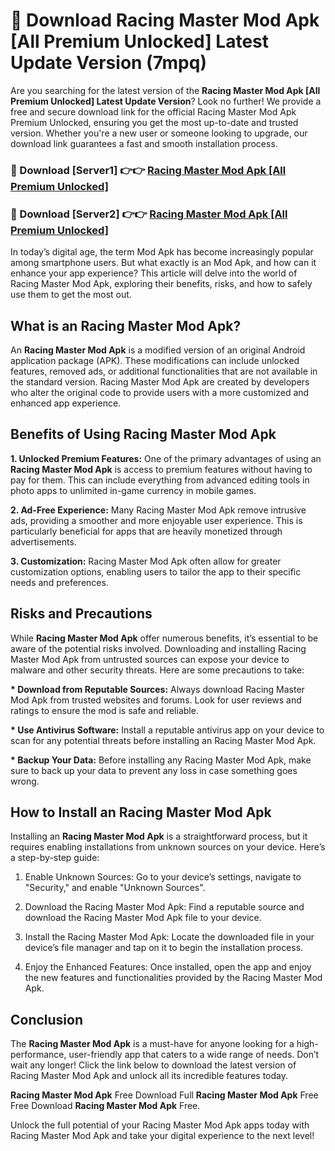 # 🤖 Download Racing Master Mod Apk [All Premium Unlocked] Latest Update Version (7mpq)

Are you searching for the latest version of the <strong>Racing Master Mod Apk [All Premium Unlocked] Latest Update Version</strong>? Look no further! We provide a free and secure download link for the official Racing Master Mod Apk Premium Unlocked, ensuring you get the most up-to-date and trusted version. Whether you're a new user or someone looking to upgrade, our download link guarantees a fast and smooth installation process.


<h3>📌 Download [Server1] 👉👉 <a href="https://hapymods.com?title=Racing+Master+Mod+Apk&ref=3B1">Racing Master Mod Apk [All Premium Unlocked]</a></h3>

<h3>📌 Download [Server2] 👉👉 <a href="https://hapymods.com?title=Racing+Master+Mod+Apk&ref=3B1">Racing Master Mod Apk [All Premium Unlocked]</a></h3>


In today’s digital age, the term Mod Apk has become increasingly popular among smartphone users. But what exactly is an Mod Apk, and how can it enhance your app experience? This article will delve into the world of Racing Master Mod Apk, exploring their benefits, risks, and how to safely use them to get the most out.


<h2>What is an Racing Master Mod Apk?</h2>

An <strong>Racing Master Mod Apk</strong> is a modified version of an original Android application package (APK). These modifications can include unlocked features, removed ads, or additional functionalities that are not available in the standard version. Racing Master Mod Apk are created by developers who alter the original code to provide users with a more customized and enhanced app experience.


<h2>Benefits of Using Racing Master Mod Apk</h2>

<strong> 1. Unlocked Premium Features:</strong> One of the primary advantages of using an <strong>Racing Master Mod Apk</strong> is access to premium features without having to pay for them. This can include everything from advanced editing tools in photo apps to unlimited in-game currency in mobile games.

<strong> 2. Ad-Free Experience:</strong> Many Racing Master Mod Apk remove intrusive ads, providing a smoother and more enjoyable user experience. This is particularly beneficial for apps that are heavily monetized through advertisements.

<strong> 3. Customization:</strong> Racing Master Mod Apk often allow for greater customization options, enabling users to tailor the app to their specific needs and preferences.


<h2>Risks and Precautions</h2>

While <strong>Racing Master Mod Apk</strong> offer numerous benefits, it’s essential to be aware of the potential risks involved. Downloading and installing Racing Master Mod Apk from untrusted sources can expose your device to malware and other security threats. Here are some precautions to take:

<strong> * Download from Reputable Sources:</strong> Always download Racing Master Mod Apk from trusted websites and forums. Look for user reviews and ratings to ensure the mod is safe and reliable.

<strong> * Use Antivirus Software:</strong> Install a reputable antivirus app on your device to scan for any potential threats before installing an Racing Master Mod Apk.

<strong> * Backup Your Data:</strong> Before installing any Racing Master Mod Apk, make sure to back up your data to prevent any loss in case something goes wrong.


<h2>How to Install an Racing Master Mod Apk</h2>

Installing an <strong>Racing Master Mod Apk</strong> is a straightforward process, but it requires enabling installations from unknown sources on your device. Here’s a step-by-step guide:

 1. Enable Unknown Sources: Go to your device’s settings, navigate to "Security," and enable "Unknown Sources".

 2. Download the Racing Master Mod Apk: Find a reputable source and download the Racing Master Mod Apk file to your device.

 3. Install the Racing Master Mod Apk: Locate the downloaded file in your device’s file manager and tap on it to begin the installation process.

 4. Enjoy the Enhanced Features: Once installed, open the app and enjoy the new features and functionalities provided by the Racing Master Mod Apk.


<h2><strong>Conclusion</strong></h2>

The <strong>Racing Master Mod Apk</strong> is a must-have for anyone looking for a high-performance, user-friendly app that caters to a wide range of needs. Don’t wait any longer! Click the link below to download the latest version of Racing Master Mod Apk and unlock all its incredible features today.

<strong>Racing Master Mod Apk</strong> Free Download Full <strong>Racing Master Mod Apk</strong> Free Free Download <strong>Racing Master Mod Apk</strong> Free.

Unlock the full potential of your Racing Master Mod Apk apps today with Racing Master Mod Apk and take your digital experience to the next level!